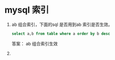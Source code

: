 # mysql 索引

1. ab 组合索引，下面的sql 是否用到ab 索引是否生效。
    ```sql
    select a,b from table where a order by b desc
    ```
    答案： ab 组合索引生效
    
2. 